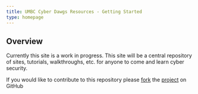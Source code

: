 ```yaml
---
title: UMBC Cyber Dawgs Resources - Getting Started
type: homepage
---
```


## Overview 

Currently this site is a work in progress. This site will be a central
repository of sites, tutorials, walkthroughs, etc. for anyone to come and learn
cyber security.  

If you would like to contribute to this repository please [fork][1] the
[project][2] on GitHub

[1]: https://github.com/UMBCCyberDawgs/resources#fork-destination-box
[2]: https://github.com/UMBCCyberDawgs/resources
